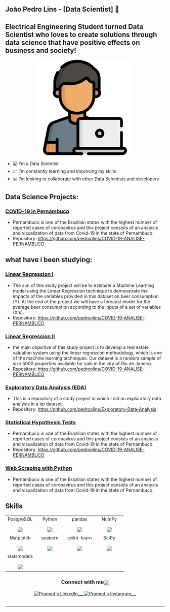 ## João Pedro Lins - [Data Scientist] 👋

## Electrical Engineering Student turned Data Scientist who loves to create solutions through data science that have positive effects on business and society!

<p align='center'>
    <img height=300px src='https://github.com/pedroolins/pedroolins/blob/main/programador.png?raw=true'<
</p>

- 💻 I’m a Data Scientist
- 📈 I’m constantly learning and Improving my skills
- 📊 I’m looking to collaborate with other Data Scientists and developers 


## Data Science Projects:

### [COVID-19 in Pernambuco](https://github.com/pedroolins/COVID-19-ANALISE-PERNAMBUCO)
  * Pernambuco is one of the Brazilian states with the highest number of reported cases of coronavirus and this project consists of an analysis and visualization of data from Covid-19 in the state of Pernambuco.
  * Repository: https://github.com/pedroolins/COVID-19-ANALISE-PERNAMBUCO

## what have i been studying:

### [Linear Regression I](https://github.com/pedroolins/COVID-19-ANALISE-PERNAMBUCO)
  * The aim of this study project will be to estimate a Machine Learning model using the Linear Regression technique to demonstrate the impacts of the variables provided in this dataset on beer consumption (Y). At the end of the project we will have a forecast model for the average beer consumption according to the inputs of a set of variables (X's).
  * Repository: https://github.com/pedroolins/COVID-19-ANALISE-PERNAMBUCO

### [Linear Regression II](https://github.com/pedroolins/COVID-19-ANALISE-PERNAMBUCO)
  * the main objective of this study project is to develop a real estate valuation system using the linear regression methodology, which is one of the machine learning techniques. Our dataset is a random sample of size 5000 properties available for sale in the city of Rio de Janeiro.
  * Repository: https://github.com/pedroolins/COVID-19-ANALISE-PERNAMBUCO

### [Exploratory Data Analysis (EDA)](https://github.com/pedroolins/Exploratory-Data-Analysis)
  * This is a repository of a study project in which I did an exploratory data analysis in a tip dataset.
  * Repository: https://github.com/pedroolins/Exploratory-Data-Analysis

### [Statistical Hypothesis Tests](https://github.com/pedroolins/COVID-19-ANALISE-PERNAMBUCO)
  * Pernambuco is one of the Brazilian states with the highest number of reported cases of coronavirus and this project consists of an analysis and visualization of data from Covid-19 in the state of Pernambuco.
  * Repository: https://github.com/pedroolins/COVID-19-ANALISE-PERNAMBUCO

### [Web Scraping with Python](https://github.com/pedroolins/COVID-19-ANALISE-PERNAMBUCO)
  * Pernambuco is one of the Brazilian states with the highest number of reported cases of coronavirus and this project consists of an analysis and visualization of data from Covid-19 in the state of Pernambuco.

## Skills

<table align="center">
  <tbody>
    <tr valign="top">
      <td width="25%" align="center">
        <span>PostgreSQL</span><br><br>
        <img height="64px" src="https://upload.wikimedia.org/wikipedia/commons/thumb/2/29/Postgresql_elephant.svg/1200px-Postgresql_elephant.svg.png">
      </td>
      <td width="25%" align="center">
        <span>Python</span><br><br>
        <img height="64px" src="https://cdn.svgporn.com/logos/python.svg">
      </td>
      <td width="25%" align="center">
        <span>pandas</span><br><br>
        <img height="64px" src="https://pandas.pydata.org/static/img/pandas.svg">
      </td>
      <td width="25%" align="center">
        <span>NumPy</span><br><br>
        <img height="64px" src="https://numpy.org/images/logos/numpy.svg">
      </td>
    </tr>
    <tr valign="top">
      <td width="25%" align="center">
        <span>Matplotlib</span><br><br>
        <img height="64px" src="https://matplotlib.org/_images/sphx_glr_logos2_001.png">
      </td>
      <td width="25%" align="center">
        <span>seaborn</span><br><br>
        <img height="64px" src="https://seaborn.pydata.org/_static/logo-wide-lightbg.svg">
      </td>
      <td width="25%" align="center">
        <span>scikit-learn</span><br><br>
        <img height="64px" src="https://scikit-learn.org/stable/_images/scikit-learn-logo-notext.png">
      </td>
      <td width="25%" align="center">
        <span>SciPy</span><br><br>
        <img height="64px" src="https://bids.berkeley.edu/sites/default/files/styles/450x254/public/projects/scipy_logo_450x254.png?itok=kcdZBxrP">
      </td>
    </tr>
    <tr valign="top">
      <td width="25%" align="center">
        <span>statsmodels</span><br><br>
        <img height="64px" src="https://www.statsmodels.org/stable/_images/statsmodels-logo-v2.svg">
      </td>
    </tr>
  </tbody>
</table>


<p align="center">

<div align="center">
  <h3 align="center">Connect with me<img align="center" src="https://github.com/rajput2107/rajput2107/blob/master/Assets/Handshake.gif" height="33px" /></h3> 
</div>
<p align="center">
 <a href="https://www.linkedin.com/in/joao-pedro-lins/" target="blank">
  <img align="center" alt="Pramod's LinkedIn" width="30px" src="https://www.vectorlogo.zone/logos/linkedin/linkedin-icon.svg" /> &nbsp; &nbsp;
 </a>
 <a href="https://www.instagram.com/pedroo_lins/" target="blank">
  <img align="center" alt="Pramod's Instagram" width="30px" src="https://www.vectorlogo.zone/logos/instagram/instagram-icon.svg" /> &nbsp; &nbsp;
 </a>
  <br/>
  <br/>

---
